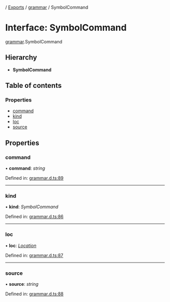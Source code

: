 [](../README.md) / [Exports](../modules.md) / [grammar](../modules/grammar.md) / SymbolCommand

# Interface: SymbolCommand

[grammar](../modules/grammar.md).SymbolCommand

## Hierarchy

* **SymbolCommand**

## Table of contents

### Properties

- [command](grammar.symbolcommand.md#command)
- [kind](grammar.symbolcommand.md#kind)
- [loc](grammar.symbolcommand.md#loc)
- [source](grammar.symbolcommand.md#source)

## Properties

### command

• **command**: *string*

Defined in: [grammar.d.ts:89](https://github.com/retorquere/bibtex-parser/blob/master/grammar.d.ts#L89)

___

### kind

• **kind**: *SymbolCommand*

Defined in: [grammar.d.ts:86](https://github.com/retorquere/bibtex-parser/blob/master/grammar.d.ts#L86)

___

### loc

• **loc**: [*Location*](grammar.location.md)

Defined in: [grammar.d.ts:87](https://github.com/retorquere/bibtex-parser/blob/master/grammar.d.ts#L87)

___

### source

• **source**: *string*

Defined in: [grammar.d.ts:88](https://github.com/retorquere/bibtex-parser/blob/master/grammar.d.ts#L88)
